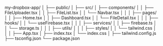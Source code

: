 my-dropbox-app/
│
├── public/
│
├── src/
│ ├── components/
│ │ ├── FileUploader.tsx
│ │ ├── FileList.tsx
│ │ └── Navbar.tsx
│ │
│ ├── pages/
│ │ ├── Home.tsx
│ │ ├── Dashboard.tsx
│ │ └── FileDetail.tsx
│ │
│ ├── hooks/
│ │ └── useFirebase.tsx
│ │
│ ├── services/
│ │ ├── firebase.ts
│ │ └── storage.ts
│ │
│ ├── utils/
│ │
│ ├── styles/
│ │ └── tailwind.css
│ │
│ ├── App.tsx
│ ├── index.tsx
│ └── index.css
│
├── tailwind.config.js
├── tsconfig.json
└── package.json

